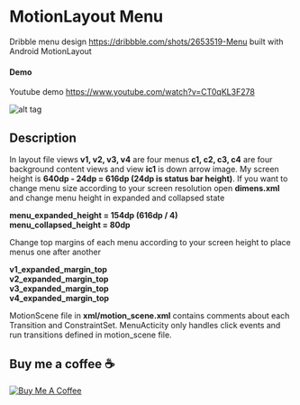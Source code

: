 # MotionLayout Menu
Dribble menu design https://dribbble.com/shots/2653519-Menu built with Android MotionLayout

#### Demo 

Youtube demo https://www.youtube.com/watch?v=CT0qKL3F278

![alt tag](https://raw.githubusercontent.com/faob-dev/MotionLayoutMenuA/master/screenshots/motion_layout_menu.gif)

## Description

In layout file views <b>v1, v2, v3, v4</b> are four menus <b>c1, c2, c3, c4</b> are four background content views and view <b>ic1</b> is down arrow image. My screen height is <b>640dp - 24dp = 616dp (24dp is status bar height)</b>. If you want to change menu size according to your screen resolution open <b>dimens.xml</b> and change menu height in expanded and collapsed state 

<b>menu_expanded_height = 154dp (616dp / 4)</b></br>
<b>menu_collapsed_height = 80dp </b>

Change top margins of each menu according to your screen height to place menus one after another

<b>v1_expanded_margin_top</b></br>
<b>v2_expanded_margin_top</b></br>
<b>v3_expanded_margin_top</b></br>
<b>v4_expanded_margin_top</b></br>

MotionScene file in <b>xml/motion_scene.xml</b> contains comments about each Transition and ConstraintSet. MenuActicity only handles click events and run transitions defined in motion_scene file.



## Buy me a coffee ☕

<a href="https://www.buymeacoffee.com/OVQoKHw7q" target="_blank"><img src="https://www.buymeacoffee.com/assets/img/custom_images/orange_img.png" alt="Buy Me A Coffee" style="height: auto !important;width: auto !important;" ></a>
